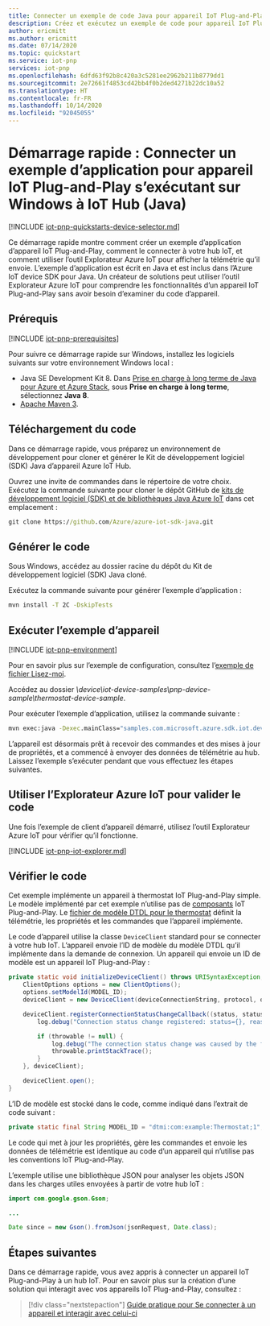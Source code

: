 ```yaml
---
title: Connecter un exemple de code Java pour appareil IoT Plug-and-Play à IoT Hub | Microsoft Docs
description: Créez et exécutez un exemple de code pour appareil IoT Plug-and-Play, qui se connecte à un hub IoT. Utilisez l’outil Azure IoT Explorer pour afficher les informations envoyées par l’appareil au hub.
author: ericmitt
ms.author: ericmitt
ms.date: 07/14/2020
ms.topic: quickstart
ms.service: iot-pnp
services: iot-pnp
ms.openlocfilehash: 6dfd63f92b8c420a3c5281ee2962b211b8779dd1
ms.sourcegitcommit: 2e72661f4853cd42bb4f0b2ded4271b22dc10a52
ms.translationtype: HT
ms.contentlocale: fr-FR
ms.lasthandoff: 10/14/2020
ms.locfileid: "92045055"
---
```

# <a name="quickstart-connect-a-sample-iot-plug-and-play-device-application-running-on-windows-to-iot-hub-java"></a>Démarrage rapide : Connecter un exemple d’application pour appareil IoT Plug-and-Play s’exécutant sur Windows à IoT Hub (Java)

[!INCLUDE [iot-pnp-quickstarts-device-selector.md](../../includes/iot-pnp-quickstarts-device-selector.md)]

Ce démarrage rapide montre comment créer un exemple d’application d’appareil IoT Plug-and-Play, comment le connecter à votre hub IoT, et comment utiliser l’outil Explorateur Azure IoT pour afficher la télémétrie qu’il envoie. L’exemple d’application est écrit en Java et est inclus dans l’Azure IoT device SDK pour Java. Un créateur de solutions peut utiliser l’outil Explorateur Azure IoT pour comprendre les fonctionnalités d’un appareil IoT Plug-and-Play sans avoir besoin d’examiner du code d’appareil.

## <a name="prerequisites"></a>Prérequis

[!INCLUDE [iot-pnp-prerequisites](../../includes/iot-pnp-prerequisites.md)]

Pour suivre ce démarrage rapide sur Windows, installez les logiciels suivants sur votre environnement Windows local :

* Java SE Development Kit 8. Dans [Prise en charge à long terme de Java pour Azure et Azure Stack](/java/azure/jdk/?preserve-view=true&view=azure-java-stable), sous **Prise en charge à long terme**, sélectionnez **Java 8**.
* [Apache Maven 3](https://maven.apache.org/download.cgi).

## <a name="download-the-code"></a>Téléchargement du code

Dans ce démarrage rapide, vous préparez un environnement de développement pour cloner et générer le Kit de développement logiciel (SDK) Java d’appareil Azure IoT Hub.

Ouvrez une invite de commandes dans le répertoire de votre choix. Exécutez la commande suivante pour cloner le dépôt GitHub de [kits de développement logiciel (SDK) et de bibliothèques Java Azure IoT](https://github.com/Azure/azure-iot-sdk-java) dans cet emplacement :

```cmd
git clone https://github.com/Azure/azure-iot-sdk-java.git
```

## <a name="build-the-code"></a>Générer le code

Sous Windows, accédez au dossier racine du dépôt du Kit de développement logiciel (SDK) Java cloné.

Exécutez la commande suivante pour générer l’exemple d’application :

```cmd
mvn install -T 2C -DskipTests
```

## <a name="run-the-device-sample"></a>Exécuter l’exemple d’appareil

[!INCLUDE [iot-pnp-environment](../../includes/iot-pnp-environment.md)]

Pour en savoir plus sur l’exemple de configuration, consultez l’[exemple de fichier Lisez-moi](https://github.com/Azure/azure-iot-sdk-java/blob/master/device/iot-device-samples/pnp-device-sample/readme.md).

Accédez au dossier *\device\iot-device-samples\pnp-device-sample\thermostat-device-sample*.

Pour exécuter l’exemple d’application, utilisez la commande suivante :

```cmd
mvn exec:java -Dexec.mainClass="samples.com.microsoft.azure.sdk.iot.device.Thermostat"
```

L’appareil est désormais prêt à recevoir des commandes et des mises à jour de propriétés, et a commencé à envoyer des données de télémétrie au hub. Laissez l’exemple s’exécuter pendant que vous effectuez les étapes suivantes.

## <a name="use-azure-iot-explorer-to-validate-the-code"></a>Utiliser l’Explorateur Azure IoT pour valider le code

Une fois l’exemple de client d’appareil démarré, utilisez l’outil Explorateur Azure IoT pour vérifier qu’il fonctionne.

[!INCLUDE [iot-pnp-iot-explorer.md](../../includes/iot-pnp-iot-explorer.md)]

## <a name="review-the-code"></a>Vérifier le code

Cet exemple implémente un appareil à thermostat IoT Plug-and-Play simple. Le modèle implémenté par cet exemple n’utilise pas de [composants](concepts-components.md) IoT Plug-and-Play. Le [fichier de modèle DTDL pour le thermostat](https://github.com/Azure/opendigitaltwins-dtdl/blob/master/DTDL/v2/samples/Thermostat.json) définit la télémétrie, les propriétés et les commandes que l’appareil implémente.

Le code d’appareil utilise la classe `DeviceClient` standard pour se connecter à votre hub IoT. L’appareil envoie l’ID de modèle du modèle DTDL qu’il implémente dans la demande de connexion. Un appareil qui envoie un ID de modèle est un appareil IoT Plug-and-Play :

```java
private static void initializeDeviceClient() throws URISyntaxException, IOException {
    ClientOptions options = new ClientOptions();
    options.setModelId(MODEL_ID);
    deviceClient = new DeviceClient(deviceConnectionString, protocol, options);

    deviceClient.registerConnectionStatusChangeCallback((status, statusChangeReason, throwable, callbackContext) -> {
        log.debug("Connection status change registered: status={}, reason={}", status, statusChangeReason);

        if (throwable != null) {
            log.debug("The connection status change was caused by the following Throwable: {}", throwable.getMessage());
            throwable.printStackTrace();
        }
    }, deviceClient);

    deviceClient.open();
}
```

L’ID de modèle est stocké dans le code, comme indiqué dans l’extrait de code suivant :

```java
private static final String MODEL_ID = "dtmi:com:example:Thermostat;1";
```

Le code qui met à jour les propriétés, gère les commandes et envoie les données de télémétrie est identique au code d’un appareil qui n’utilise pas les conventions IoT Plug-and-Play.

L’exemple utilise une bibliothèque JSON pour analyser les objets JSON dans les charges utiles envoyées à partir de votre hub IoT :

```java
import com.google.gson.Gson;

...

Date since = new Gson().fromJson(jsonRequest, Date.class);
```

## <a name="next-steps"></a>Étapes suivantes

Dans ce démarrage rapide, vous avez appris à connecter un appareil IoT Plug-and-Play à un hub IoT. Pour en savoir plus sur la création d’une solution qui interagit avec vos appareils IoT Plug-and-Play, consultez :

> [!div class="nextstepaction"]
> [Guide pratique pour Se connecter à un appareil et interagir avec celui-ci](./quickstart-service-node.md)